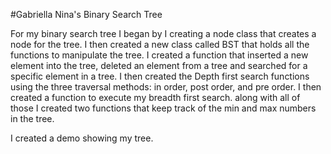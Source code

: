 
#Gabriella Nina's Binary Search Tree

For my binary search tree I began by I creating a node class that creates a node for the tree.
I then created a new class called BST that holds all the functions to manipulate the tree. I 
created a function that inserted a new element into the tree, deleted an element from a tree and searched
for a specific element in a tree. I then created the Depth first search functions using
the three traversal methods: in order, post order, and pre order. I then created a function to 
execute my breadth first search. along with all of those I created two functions that keep track 
of the min and max numbers in the tree. 

I created a demo showing my tree.  
